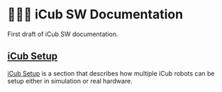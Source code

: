 # 👨🏻‍💻 iCub SW Documentation
First draft of iCub SW documentation.

## [iCub Setup](./icub_setup/index.md)

[iCub Setup](./icub_setup/index.md) is a section that describes how multiple iCub robots can be setup either in simulation or real hardware.
